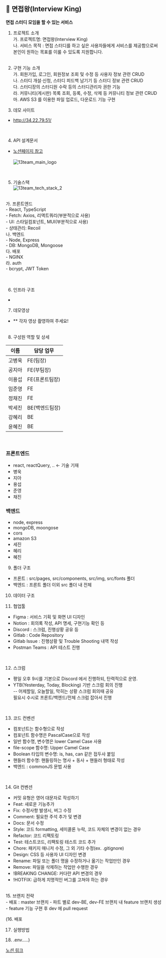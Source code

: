 ## 👑 면접왕(Interview King)
**면접 스터디 모임을 할 수 있는 서비스**


1. 프로젝트 소개<br/>
가. 프로젝트명: 면접왕(Interview King)<br/>
나. 서비스 목적 : 면접 스터디를 하고 싶은 사용자들에게 서비스를 제공함으로써<br/>
본인이 원하는 목표를 이룰 수 있도록 지원합니다.<br/><br/>


2. 구현 기능 소개<br/>
가. 회원가입, 로그인, 회원정보 조회 및 수정 등 사용자 정보 관련 CRUD<br/>
나. 스터디 개설·신청, 스터디 피드백 남기기 등 스터디 정보 관련 CRUD<br/>
다. 스터디장의 스터디원 수락 등의 스터디관리자 권한 기능<br/>
라. 커뮤니티(게시판) 목록 조회, 등록, 수정, 삭제 등 커뮤니티 정보 관련 CRUD<br/>
마. AWS S3 를 이용한 파일 업로드, 다운로드 기능 구현<br/>


3. 데모 사이트<br/>
- http://34.22.79.51/
<br/>

4. API 설계문서<br/>
- [노션페이지 참고](https://www.notion.so/elice/13-f3aabba967fe4fbeb0138da5d788012d?p=2bc36f954548418e8b58297e10234fa2&pm=s)
<br/><br/>
![13team_main_logo](/uploads/37a96843cad510bed9e772a1e0630786/13team_main_logo.png)
<br/>


5. 기술스택<br/>
![13team_tech_stack_2](/uploads/a236d270e78f169ff3f14fa6c6154c4e/13team_tech_stack_2.png)
<br/>
가. 프론트엔드<br/>
- React, TypeScript<br/>
- Fetch: Axios, 리액트쿼리(부분적으로 사용)<br/>
- UI: 스타일컴포넌트, MUI(부분적으로 사용)<br/>
- 상태관리: Recoil<br/>
나. 백엔드<br/>
- Node, Express<br/>
- DB: MongoDB, Mongoose<br/>
다. 배포<br/>
- NGINX<br/>
라. auth<br/>
- bcrypt, JWT Token<br/>
<br/><br/>


6. 인프라 구조
-

7. 데모영상
- ** 각자 영상 촬영하여 주세요!
<br/><br/>


8. 구성원 역할 및 상세<br/>

| 이름   | 담당 업무 |
| ------ | --------- |
| 고병욱 | FE(팀장)  |
| 공지아 | FE(부팀장)  |
| 이용섭 | FE(프론트팀장)        |
| 임준영 | FE        |
| 정채진 | FE        |
| 박세진 | BE(백엔드팀장)        |
| 강혜리 | BE        |
| 윤혜진 | BE        |

<br />

### 프론트엔드
- react, reactQuery, .. <- 기술 기재
- 병욱
- 지아
- 용섭
- 준영
- 채진

### 백엔드
- node, express
- mongoDB, moongose
- cors
- amazon S3
- 세진
- 혜리
- 혜진


9. 폴더 구조
- 프론트 : src/pages, src/components, src/img, src/fonts 폴더
- 백엔드 : 프론트 폴더 이외 src 폴더 내 전체

10. 데이터 구조

11. 협업툴
- Figma : 서비스 기획 및 화면 UI 디자인<br />
- Notion : 회의록 작성, API 명세, 구현기능 확인 등<br />
- Discord : 스크럼, 진행상황 공유 등<br />
- Gitlab : Code Repository<br />
- Gitlab Issue : 진행상황 및 Trouble Shooting 내역 작성<br />
- Postman Teams : API 테스트 진행<br />
<br />

12. 스크럼<br />
- 평일 오후 9시를 기본으로 Discord 에서 진행하되, 탄력적으로 운영.<br />
- YTB(Yesterday, Today, Blocking) 기반 스크럼 회의 진행<br />
-- 어제할일, 오늘할일, 막히는 상황 스크럼 회의때 공유<br />
필요시 수시로 프론트/백엔드/전체 스크럼 잡아서 진행<br />
<br />

13. 코드 컨벤션<br />
- 컴포넌트는 함수형으로 작성<br />
- 컴포넌트 함수명은 PascalCase으로 작성<br />
- 일반 함수명, 변수명은 lower Camel Case 사용<br />
- file-scope 함수명: Upper Camel Case <br />
- Boolean 타입의 변수명: is, has, can 같은 접두사 붙임<br />
- 핸들러 함수명: 핸들링하는 명사 + 동사 + 핸들러 형태로 작성<br />
- 백엔드 : commonJS 문법 사용<br />
<br />

14. Git 컨벤션<br />

- 커밋 유형은 영어 대문자로 작성하기<br />
- Feat: 새로운 기능추가<br />
- Fix: 수정사항 발생시, 버그 수정<br />
- Comment: 필요한 주석 추가 및 변경<br />
- Docs: 문서 수정<br />
- Style: 코드 formatting, 세미콜론 누락, 코드 자체의 변경이 없는 경우<br />
- Refactor: 코드 리팩토링<br />
- Test: 테스트코드, 리팩토링 테스트 코드 추가<br />
- Chore: 패키지 매니저 수정, 그 외 기타 수정(ex. .gitignore)<br />
- Design: CSS 등 사용자 UI 디자인 변경<br />
- Rename: 파일 또는 폴더 명을 수정하거나 옮기는 작업만인 경우<br />
- Remove: 파일을 삭제하는 작업만 수행한 경우<br />
- !BREAKING CHANGE: 커다란 API 변경의 경우<br />
- !HOTFIX: 급하게 치명적인 버그를 고쳐야 하는 경우<br />
<br />
15. 브랜치 전략<br />
- 배포 : master 브랜치
- 파트 별로 dev-BE, dev-FE 브랜치 내 feature 브랜치 생성
- feature 기능 구현 후 dev 에 pull request 


(16. 배포

17. 실행방법

18. .env.....)




[노션 링크](https://www.notion.so/elice/13-f3aabba967fe4fbeb0138da5d788012d)

